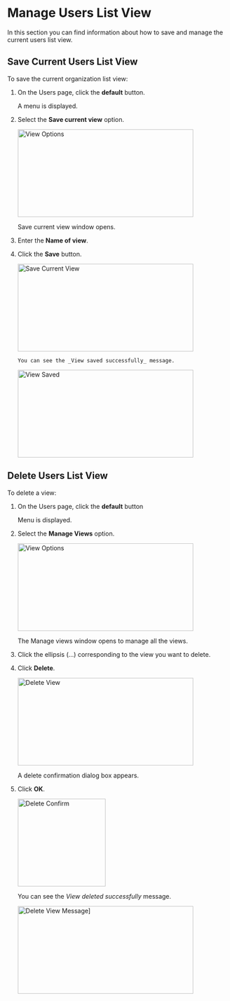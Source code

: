 # Manage Users List View

In this section you can find information about how to save and manage the current users list view. 

## Save Current Users List View

To save the current organization list view:

1. On the Users page, click the **default** button.

    A menu is displayed.

1. Select the **Save current view** option.

    <img src="../images/users-save-current-view.png" alt="View Options" width="400" height="200"/>
  
    Save current view window opens.

1. Enter the **Name of view**.
1. Click the **Save** button.

    <img src="../images/save-current-users-view.png" alt="Save Current View" width="400" height="200"/>

       You can see the _View saved successfully_ message.

    <img src="../images/users-view-saved-message.png" alt="View Saved" width="400" height="200"/>
    
## Delete Users List View

To delete a view:

1. On the Users page, click the **default** button

    Menu is displayed.

1. Select the **Manage Views** option.

    <img src="../images/users-manage-view.png" alt="View Options" width="400" height="200"/>
 
    The Manage views window opens to manage all the views.

1. Click the ellipsis (...) corresponding to the view you want to delete.
1. Click **Delete**.

    <img src="../images/delete-user-view-button.png" alt="Delete View" width="400" height="200"/>

    A delete confirmation dialog box appears.

1. Click **OK**.

    <img src="../images/delete-user-view-confirm.png" alt="Delete Confirm" width="200" height="200"/>

    You can see the _View deleted successfully_ message.

    <img src="../images/user-view-delete-message.png" alt="Delete View Message]" width="400" height="200"/>